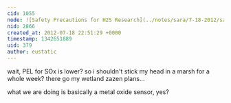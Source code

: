 ```yaml
---
cid: 1055
node: ![Safety Precautions for H2S Research](../notes/sara/7-18-2012/safety-precaution-h2s-research)
nid: 2866
created_at: 2012-07-18 22:51:29 +0000
timestamp: 1342651889
uid: 379
author: eustatic
---
```


wait, PEL for SOx is  lower?  so i shouldn't stick my head in a marsh for a whole week?   there go my wetland zazen plans...

what we are doing is basically a metal oxide sensor, yes?